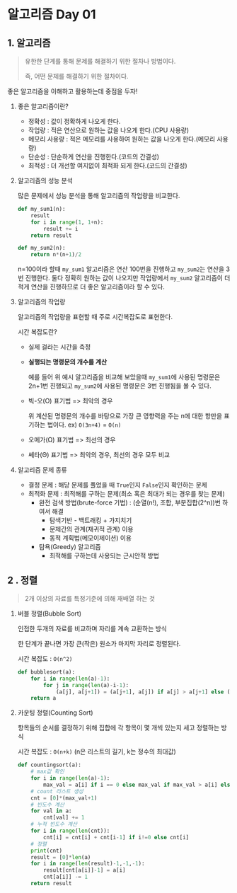# 알고리즘 Day 01

## 1. 알고리즘

> 유한한 단계를 통해 문제를 해결하기 위한 절차나 방법이다.
>
> 즉, 어떤 문제를 해결하기 위한 절차이다.

좋은 알고리즘을 이해하고 활용하는데 중점을 두자!

1. 좋은 알고리즘이란?

   * 정확성 : 값이 정확하게 나오게 한다.
   * 작업량 : 적은 연산으로 원하는 값을 나오게 한다.(CPU 사용량)
   * 메모리 사용량 : 적은 메모리를 사용하여 원하는 값을 나오게 한다.(메모리 사용량)
   * 단순성 : 단순하게 연산을 진행한다.(코드의 간결성)
   * 최적성 : 더 개선할 여지없이 최적화 되게 한다.(코드의 간결성)

2. 알고리즘의 성능 분석

   많은 문제에서 성능 분석을 통해 알고리즘의 작업량을 비교한다.

   ```python
   def my_sum1(n):
       result
       for i in range(1, 1+n):
           result += i
       return result
   ```

   ```python
   def my_sum2(n):
       return n*(n+1)/2
   ```

   n=100이라 할때 `my_sum1` 알고리즘은 연산 100번을 진행하고 `my_sum2`는 연산을 3번 진행한다. 둘다 정확히 원하는 값이 나오지만 작업량에서 `my_sum2` 알고리즘이 더 적게 연산을 진행하므로 더 좋은 알고리즘이라 할 수 있다.

3. 알고리즘의 작업량

   알고리즘의 작업량을 표현할 때 주로 시간복잡도로 표현한다.

   시간 복잡도란?

    * 실제 걸라는 시간을 측정

    * **실행되는 명령문의 개수를 계산**

      예를 들어 위 예시 알고리즘을 비교해 보았을때 `my_sum1`에 사용된 명령문은 2n+1번 진행되고 `my_sum2`에 사용된 명령문은 3번 진행됨을 볼 수 있다.

    * 빅-오(O) 표기법 => 최악의 경우

      위 계산된 명령문의 개수를 바탕으로 가장 큰 영향력을 주는 n에 대한 항만을 표기하는 법이다. ex) `O(3n+4)` = `O(n)`

   * 오메가(Ω) 표기법 => 최선의 경우

   * 쎄타(Θ) 표기법 => 최악의 경우, 최선의 경우 모두 비교

4. 알고리즘 문제 종류

   * 결정 문제 : 해당 문제를 풀었을 때 `True`인지 `False`인지 확인하는 문제
   * 최적화 문제 : 최적해를 구하는 문제(최소 혹은 최대가 되는 경우를 찾는 문제)
     * 완전 검색 방법(brute-force 기법) : (순열(n!), 조합, 부분집합(2^n))번 하여서 해결
       * 탐색기반 - 백트래킹 + 가지치기
       * 문제간의 관계(재귀적 관계) 이용
       * 동적 계획법(메모이제이션) 이용
     * 탐욕(Greedy) 알고리즘
       * 최적해를 구하는데 사용되는 근시안적 방법

## 2 . 정렬

> 2개 이상의 자료를 특정기준에 의해 재배열 하는 것

1. 버블 정렬(Bubble Sort)

   인접한 두개의 자료를 비교하며 자리를 계속 교환하는 방식

   한 단계가 끝나면 가장 큰(작은) 원소가 마지막 자리로 정렬된다.

   시간 복잡도 : `O(n^2)`

   ```python
   def bubblesort(a):
       for i in range(len(a)-1):
           for j in range(len(a)-i-1):
               (a[j], a[j+1]) = (a[j+1], a[j]) if a[j] > a[j+1] else (a[j], a[j+1])
       return a
   ```

2. 카운팅 정렬(Counting Sort)

   항목들의 순서를 결정하기 위해 집합에 각 항목이 몇 개씩 있는지 세고 정렬하는 방식

   시간 복잡도 : `O(n+k)` (n은 리스트의 길기, k는 정수의 최대값)

   ```python
   def countingsort(a):
       # max값 확인
       for i in range(len(a)-1):
           max_val = a[i] if i == 0 else max_val if max_val > a[i] else a[i]
       # count 리스트 생성
       cnt = [0]*(max_val+1)
       # 빈도수 계산
       for val in a:
           cnt[val] += 1
       # 누적 빈도수 계산
       for i in range(len(cnt)):
           cnt[i] = cnt[i] + cnt[i-1] if i!=0 else cnt[i]
       # 정렬
       print(cnt)
       result = [0]*len(a)
       for i in range(len(result)-1,-1,-1):
           result[cnt[a[i]]-1] = a[i]
           cnt[a[i]] -= 1
       return result
   ```